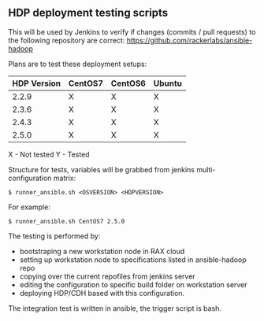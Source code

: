 ## HDP deployment testing scripts

This will be used by Jenkins to verify if changes (commits / pull requests) to the following repository are correct:
https://github.com/rackerlabs/ansible-hadoop

Plans are to test these deployment setups:


| HDP Version  | CentOS7 | CentOS6 | Ubuntu |
| ------------ | ------- | ------ | ------- |
| 2.2.9  | X  | X  | X  | X  |
| 2.3.6  | X  | X  | X  | X  |
| 2.4.3  | X  | X  | X  | X  |
| 2.5.0  | X  | X  | X  | X  |


X - Not tested
Y - Tested


Structure for tests, variables will be grabbed from jenkins multi-configuration matrix:

```
$ runner_ansible.sh <OSVERSION> <HDPVERSION>
```


For example:

```
$ runner_ansible.sh CentOS7 2.5.0
```


The testing is performed by: 
* bootstraping a new workstation node in RAX cloud
* setting up workstation node to specifications listed in ansible-hadoop repo
* copying over the current repofiles from jenkins server
* editing the configuration to specific build folder on workstation server
* deploying HDP/CDH based with this configuration.

The integration test is written in ansible, the trigger script is bash.



